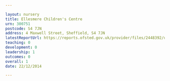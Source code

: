 ```yaml
---

layout: nursery
title: Ellesmere Children's Centre
urn: 300751
postcode: S4 7JN
address: 4 Maxwell Street, Sheffield, S4 7JN
latestReportUrl: https://reports.ofsted.gov.uk/provider/files/2448392/urn/300751.pdf
teaching: 0
development: 0
leadership: 1
outcomes: 0
overall: 1
date: 22/12/2014

---
```

